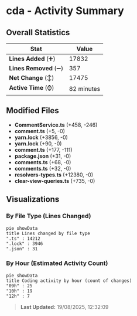 # cda - Activity Summary 

## Overall Statistics

| Stat                   | Value                                                             |
| ---------------------- | ----------------------------------------------------------------- |
| **Lines Added** (➕)   | 17832                                          |
| **Lines Removed** (➖) | 357                                        |
| **Net Change** (↕)    | 17475                |
| **Active Time** (⌚)   | 82 minutes |


## Modified Files
- **CommentService.ts** (+458, -246)
- **comment.ts** (+5, -0)
- **yarn.lock** (+3856, -0)
- **yarn.lock** (+90, -0)
- **comment.ts** (+177, -111)
- **package.json** (+31, -0)
- **comments.ts** (+68, -0)
- **comments.ts** (+32, -0)
- **resolvers-types.ts** (+12380, -0)
- **clear-view-queries.ts** (+735, -0)

## Visualizations

### By File Type (Lines Changed)

```mermaid
pie showData
title Lines changed by file type
".ts" : 14212
".lock" : 3946
".json" : 31
```

### By Hour (Estimated Activity Count)

```mermaid
pie showData
title Coding activity by hour (count of changes)
"09h" : 25
"10h" : 19
"12h" : 7
```


> **Last Updated:** 19/08/2025, 12:32:09